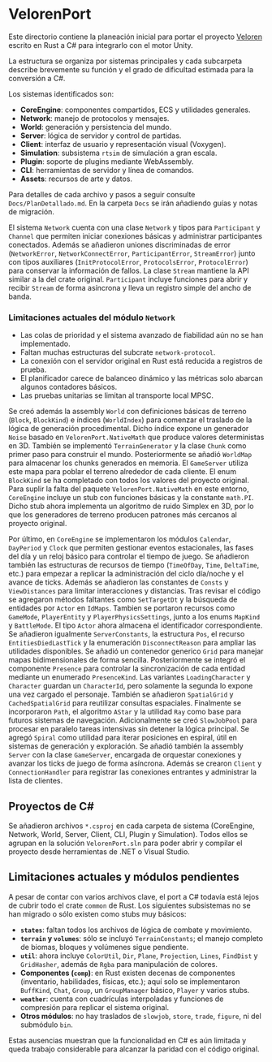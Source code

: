 # VelorenPort

Este directorio contiene la planeación inicial para portar el proyecto [Veloren](https://gitlab.com/veloren/veloren) escrito en Rust a C# para integrarlo con el motor Unity.

La estructura se organiza por sistemas principales y cada subcarpeta describe brevemente su función y el grado de dificultad estimada para la conversión a C#.

Los sistemas identificados son:

- **CoreEngine**: componentes compartidos, ECS y utilidades generales.
- **Network**: manejo de protocolos y mensajes.
- **World**: generación y persistencia del mundo.
- **Server**: lógica de servidor y control de partidas.
- **Client**: interfaz de usuario y representación visual (Voxygen).
- **Simulation**: subsistema `rtsim` de simulación a gran escala.
- **Plugin**: soporte de plugins mediante WebAssembly.
- **CLI**: herramientas de servidor y línea de comandos.
- **Assets**: recursos de arte y datos.

Para detalles de cada archivo y pasos a seguir consulte `Docs/PlanDetallado.md`.
En la carpeta `Docs` se irán añadiendo guías y notas de migración.

El sistema `Network` cuenta con una clase `Network` y tipos para `Participant` y `Channel` que
permiten iniciar conexiones básicas y administrar participantes conectados.
Además se añadieron uniones discriminadas de error (`NetworkError`, `NetworkConnectError`,
`ParticipantError`, `StreamError`) junto con tipos auxiliares (`InitProtocolError`,
`ProtocolsError`, `ProtocolError`) para conservar la información de fallos.
La clase `Stream` mantiene la API similar a la del crate original.
`Participant` incluye funciones para abrir y recibir `Stream` de forma asíncrona y lleva un registro simple del ancho de banda.

### Limitaciones actuales del módulo `Network`

- Las colas de prioridad y el sistema avanzado de fiabilidad aún no se han implementado.
- Faltan muchas estructuras del subcrate `network-protocol`.
- La conexión con el servidor original en Rust está reducida a registros de prueba.
- El planificador carece de balanceo dinámico y las métricas solo abarcan algunos contadores básicos.
- Las pruebas unitarias se limitan al transporte local MPSC.

Se creó además la assembly `World` con definiciones básicas de terreno (`Block`, `BlockKind`) e índices (`WorldIndex`) para comenzar el traslado de la lógica de generación procedimental. Dicho índice expone un generador `Noise` basado en `VelorenPort.NativeMath` que produce valores deterministas en 3D. También se implementó `TerrainGenerator` y la clase `Chunk` como primer paso para construir el mundo. Posteriormente se añadió `WorldMap` para almacenar los chunks generados en memoria. El `GameServer` utiliza este mapa para poblar el terreno alrededor de cada cliente. El enum `BlockKind` se ha completado con todos los valores del proyecto original.
Para suplir la falta del paquete `VelorenPort.NativeMath` en este entorno, `CoreEngine` incluye un stub con funciones básicas y la constante `math.PI`. Dicho stub ahora implementa un algoritmo de ruido Simplex en 3D, por lo que los generadores de terreno producen patrones más cercanos al proyecto original.

Por último, en `CoreEngine` se implementaron los módulos `Calendar`, `DayPeriod` y `Clock` que permiten gestionar eventos estacionales, las fases del día y un reloj básico para controlar el tiempo de juego. Se añadieron también las estructuras de recursos de tiempo (`TimeOfDay`, `Time`, `DeltaTime`, etc.) para empezar a replicar la administración del ciclo día/noche y el avance de ticks. Además se añadieron las constantes de `Consts` y `ViewDistances` para limitar interacciones y distancias. Tras revisar el código se agregaron métodos faltantes como `SetTargetDt` y la búsqueda de entidades por `Actor` en `IdMaps`.
Tambien se portaron recursos como `GameMode`, `PlayerEntity` y `PlayerPhysicsSettings`, junto a los enums `MapKind` y `BattleMode`. El tipo `Actor` ahora almacena el identificador correspondiente.
Se añadieron igualmente `ServerConstants`, la estructura `Pos`, el recurso `EntitiesDiedLastTick` y la enumeración `DisconnectReason` para ampliar las utilidades disponibles.
Se añadió un contenedor generico `Grid` para manejar mapas bidimensionales de forma sencilla.
 Posteriormente se integró el componente `Presence` para controlar la sincronización de cada entidad mediante un enumerado `PresenceKind`. Las variantes `LoadingCharacter` y `Character` guardan un `CharacterId`, pero solamente la segunda lo expone una vez cargado el personaje. También se añadieron `SpatialGrid` y `CachedSpatialGrid` para reutilizar consultas espaciales. Finalmente se incorporaron `Path`, el algoritmo `AStar` y la utilidad `Ray` como base para futuros sistemas de navegación.
Adicionalmente se creó `SlowJobPool` para procesar en paralelo tareas intensivas sin detener la lógica principal.
Se agregó `Spiral` como utilidad para iterar posiciones en espiral, útil en sistemas de generación y exploración.
Se añadió también la assembly `Server` con la clase `GameServer`, encargada de
orquestar conexiones y avanzar los ticks de juego de forma asíncrona.
Además se crearon `Client` y `ConnectionHandler` para registrar las conexiones entrantes y administrar la lista de clientes.

## Proyectos de C#
Se añadieron archivos `*.csproj` en cada carpeta de sistema (CoreEngine, Network, World, Server, Client, CLI, Plugin y Simulation). Todos ellos se agrupan en la solución `VelorenPort.sln` para poder abrir y compilar el proyecto desde herramientas de .NET o Visual Studio.

## Limitaciones actuales y módulos pendientes

A pesar de contar con varios archivos clave, el port a C# todavía está lejos de cubrir todo el crate `common` de Rust. Los siguientes subsistemas no se han migrado o sólo existen como stubs muy básicos:

- **`states`**: faltan todos los archivos de lógica de combate y movimiento.
- **`terrain` y `volumes`**: sólo se incluyó `TerrainConstants`; el manejo completo de biomas, bloques y volúmenes sigue pendiente.
 - **`util`**: ahora incluye `ColorUtil`, `Dir`, `Plane`, `Projection`, `Lines`, `FindDist` y `GridHasher`, además de `Rgba` para manipulación de colores.
 - **Componentes (`comp`)**: en Rust existen decenas de componentes (inventario, habilidades, físicas, etc.); aquí solo se implementaron `BuffKind`, `Chat`, `Group`, un `GroupManager` básico, `Player` y varios stubs.
 - **`weather`**: cuenta con cuadrículas interpoladas y funciones de compresión para replicar el sistema original.
- **Otros módulos**: no hay traslados de `slowjob`, `store`, `trade`, `figure`, ni del submódulo `bin`.

Estas ausencias muestran que la funcionalidad en C# es aún limitada y queda trabajo considerable para alcanzar la paridad con el código original.
